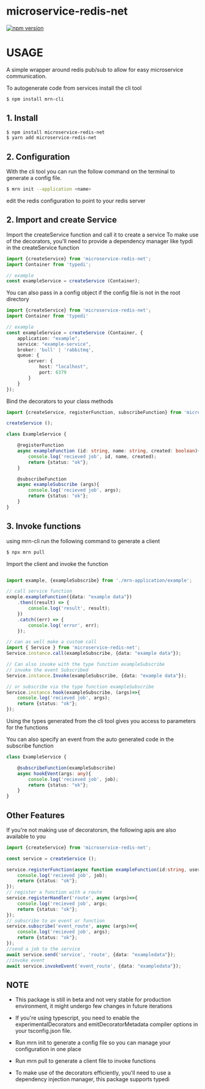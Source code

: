 # microservice-redis-net

[![npm version](https://badge.fury.io/js/microservice-redis-net.svg)](https://www.npmjs.com/package/microservice-redis-net)

# USAGE

A simple wrapper around redis pub/sub to allow for easy microservice communication.

To autogenerate code from services install the cli tool
```bash
$ npm install mrn-cli
```

## 1. Install

```bash
$ npm install microservice-redis-net
$ yarn add microservice-redis-net
```

## 2. Configuration

With the cli tool you can run the follow command on the terminal to generate a config file.
```bash
$ mrn init --application <name>
```
edit the redis configuration to point to your redis server

## 2. Import and create Service

Import the createService function and call it to create a service
To make use of the decorators, you'll need to provide a dependency manager like typdi in the createService function
```typescript
import {createService} from 'microservice-redis-net';
import Container from 'typedi';

// example
const exampleService = createService (Container);
```

You can also pass in a config object if the config file is not in the root directory
```typescript
import {createService} from 'microservice-redis-net';
import Container from 'typedi'

// example
const exampleService = createService (Container, {
    application: "example",
    service: "example-service",
    broker: 'bull' | 'rabbitmq',
    queue: {
        server: {
            host: "localhost",
            port: 6379
        }
    }
});
```

Bind the decorators to your class methods
```typescript
import {createService, registerFunction, subscribeFunction} from 'microservice-redis-net';

createService ();

class ExampleService {

    @registerFunction
    async exampleFunction (id: string, name: string, created: boolean){
        console.log('recieved job', id, name, created);
        return {status: "ok"};
    }

    @subscribeFunction
    async exampleSubscribe (args){
        console.log('recieved job', args);
        return {status: "ok"};
    }
}
```

## 3. Invoke functions
 using mrn-cli run the following command to generate a client

```bash
$ npx mrn pull
```

Import the client and invoke the function
```typescript

import example, {exampleSubscribe} from './mrn-application/example';

// call service function
exmple.exampleFunction({data: "example data"})
    .then((result) => {
        console.log('result', result);
    })
    .catch((err) => {
        console.log('error', err);
    });

// can as well make a custom call
import { Service } from 'microservice-redis-net';
Service.instance.call(exampleSubscribe, {data: "example data"});

// Can also invoke with the type function exampleSubscribe
// invoke the event Subscribed
Service.instance.Invoke(exampleSubscribe, {data: "example data"});

// or subscribe via the type function exampleSubscribe
Service.instance.hook(exampleSubscribe, (args)=>{
    console.log('recieved job', args);
    return {status: "ok"};
});
```
Using the types generated from the cli tool gives you access to parameters for the functions

You can also specify an event from the auto generated code in the subscribe function
```typescript
class ExampleService {

    @subscribeFunction(exampleSubscribe)
    async hookEVent(args: any){
        console.log('recieved job', job);
        return {status: "ok"};
    }
}
```


## Other Features
If you're not making use of decoratorsm, the following apis are also available
to you

```typescript
import {createService} from 'microservice-redis-net';

const service = createService ();

service.registerFunction(async function exampleFunction(id:string, user:any)=>{
    console.log('recieved job', job);
    return {status: "ok"};
});
// register a function with a route
service.registerHandler('route', async (args)=>{
    console.log('recieved job', args;
    return {status: "ok"};
});
// subscribe to an event or function
service.subscribe('event_route', async (args)=>{
    console.log('recieved job', args);
    return {status: "ok"};
});
//send a job to the service
await service.send('service', 'route', {data: "exampledata"});
//invoke event
await service.invokeEvent('event_route', {data: "exampledata"});
```

## NOTE
- This package is still in beta and not very stable for production environment, it might undergo few changes in future iterations

- If you're using typescript, you need to enable the experimentalDecorators and emitDecoratorMetadata compiler options in your tsconfig.json file.

- Run mrn init to generate a config file so you can manage your configuration in one place

- Run mrn pull to generate a client file to invoke functions

- To make use of the decorators efficiently, you'll need to use a dependency injection manager, this package supports typedi

